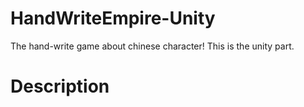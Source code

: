 # HandWriteEmpire-Unity
The hand-write game about chinese character! This is the unity part.
# Description
